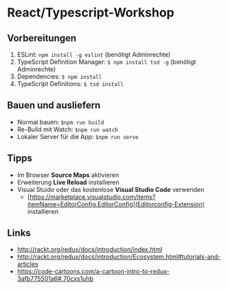 React/Typescript-Workshop
=========================

Vorbereitungen
--------------

1. ESLint: `npm install -g eslint` (benötigt Adminrechte)
2. TypeScript Definition Manager: `$ npm install tsd -g` (benötigt Adminrechte)
3. Dependencies: `$ npm install`
4. TypeScript Definitions: `$ tsd install`

Bauen und ausliefern
--------------------

* Normal bauen: `$npm run build`
* Re-Build mit Watch: `$npm run watch`
* Lokaler Server für die App: `$npm run serve`

Tipps
-----

* Im Browser **Source Maps** aktivieren
* Erweiterung **Live Reload** installieren
* Visual Stuido oder das kostenlose **Visual Studio Code** verwenden
  * [https://marketplace.visualstudio.com/items?itemName=EditorConfig.EditorConfig](Editorconfig-Extension) installieren

Links
-----

* http://rackt.org/redux/docs/introduction/index.html
* http://rackt.org/redux/docs/introduction/Ecosystem.html#tutorials-and-articles
* https://code-cartoons.com/a-cartoon-intro-to-redux-3afb775501a6#.70cxs1uhb